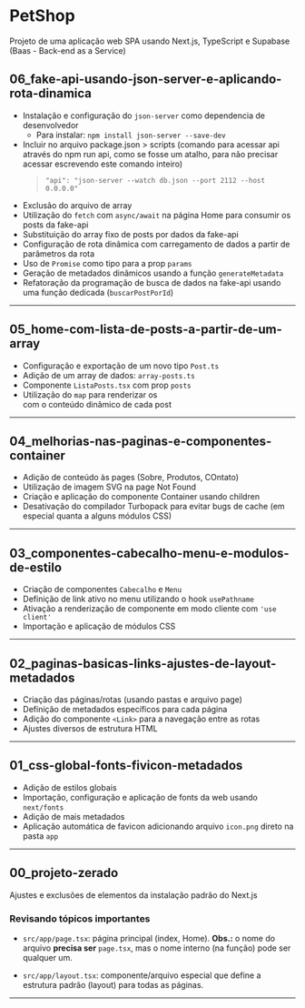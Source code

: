 # PetShop

Projeto de uma aplicação web SPA usando Next.js, TypeScript e Supabase (Baas - Back-end as a Service)

## 06_fake-api-usando-json-server-e-aplicando-rota-dinamica

- Instalação e configuração do `json-server` como dependencia de desenvolvedor
  - Para instalar: `npm install json-server --save-dev`
- Incluir no arquivo package.json > scripts (comando para acessar api através do npm run api, como se fosse um atalho, para não precisar acessar escrevendo este comando inteiro)
  > `"api": "json-server --watch db.json --port 2112 --host 0.0.0.0"`
- Exclusão do arquivo de array
- Utilização do `fetch` com `async/await` na página Home para consumir os posts da fake-api
- Substituição do array fixo de posts por dados da fake-api
- Configuração de rota dinâmica com carregamento de dados a partir de parâmetros da rota
- Uso de `Promise` como tipo para a prop `params`
- Geração de metadados dinâmicos usando a função `generateMetadata`
- Refatoração da programação de busca de dados na fake-api usando uma função dedicada (`buscarPostPorId`)

---

## 05_home-com-lista-de-posts-a-partir-de-um-array

- Configuração e exportação de um novo tipo `Post.ts`
- Adição de um array de dados: `array-posts.ts`
- Componente `ListaPosts.tsx` com prop `posts`
- Utilização do `map` para renderizar os <article> com o conteúdo dinâmico de cada post

---

## 04_melhorias-nas-paginas-e-componentes-container

- Adição de conteúdo às pages (Sobre, Produtos, COntato)
- Utilização de imagem SVG na page Not Found
- Criação e aplicação do componente Container usando children
- Desativação do compilador Turbopack para evitar bugs de cache (em especial quanta a alguns módulos CSS)

---

## 03_componentes-cabecalho-menu-e-modulos-de-estilo

- Criação de componentes `Cabecalho` e `Menu`
- Definição de link ativo no menu utilizando o hook `usePathname`
- Ativação a renderização de componente em modo cliente com `'use client'`
- Importação e aplicação de módulos CSS

---

## 02_paginas-basicas-links-ajustes-de-layout-metadados

- Criação das páginas/rotas (usando pastas e arquivo page)
- Definição de metadados específicos para cada página
- Adição do componente `<Link>` para a navegação entre as rotas
- Ajustes diversos de estrutura HTML

---

## 01_css-global-fonts-fivicon-metadados

- Adição de estilos globais
- Importação, configuração e aplicação de fonts da web usando `next/fonts`
- Adição de mais metadados
- Aplicação automática de favicon adicionando arquivo `icon.png` direto na pasta `app`

---

## 00_projeto-zerado

Ajustes e exclusões de elementos da instalação padrão do Next.js

### Revisando tópicos importantes

- `src/app/page.tsx`: página principal (index, Home). **Obs.:** o nome do arquivo **precisa ser** `page.tsx`, mas o nome interno (na função) pode ser qualquer um.

- `src/app/layout.tsx`: componente/arquivo especial que define a estrutura padrão (layout) para todas as páginas.

---
